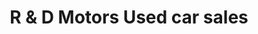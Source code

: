 ---
title: "R & D Motors Used car sales"
url: /adlington/r-and-d-motors-used-car-sales/
shop: car
---